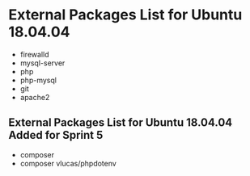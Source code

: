 # External Packages List for Ubuntu 18.04.04

* firewalld
* mysql-server
* php
* php-mysql
* git
* apache2

## External Packages List for Ubuntu 18.04.04 Added for Sprint 5

* composer
* composer vlucas/phpdotenv